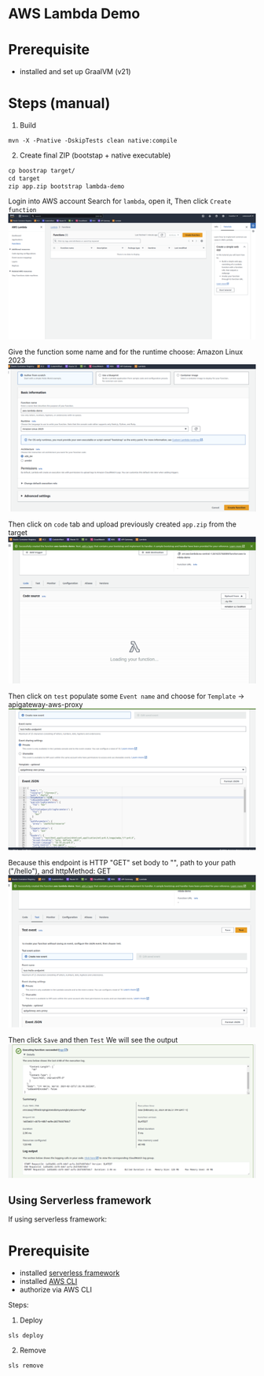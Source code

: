 # AWS Lambda Demo #

# Prerequisite
- installed and set up GraalVM (v21)

# Steps (manual)
1) Build
```
mvn -X -Pnative -DskipTests clean native:compile
```
2) Create final ZIP (bootstap + native executable)

```
cp boostrap target/
cd target
zip app.zip bootstrap lambda-demo
```

Login into AWS account
Search for `lambda`, open it, Then click `Create function`
![step-1](images/v1.png)

Give the function some name
and for the runtime choose: Amazon Linux 2023
![step-2](images/v2.png)

Then click on `code` tab and upload previously created `app.zip` from the target
![step-3](images/v4.png)

Then click on `test` populate some `Event name` and choose for `Template` -> apigateway-aws-proxy
![step-4](images/v3.png)

Because this endpoint is HTTP "GET"
set body to "", path to your path ("/hello"), and httpMethod: GET
![step-5](images/v5.png)

Then click `Save` and then `Test`
We will see the output
![step-6](images/v6.png)

## Using Serverless framework ##
If using serverless framework:
# Prerequisite
- installed [serverless framework](https://www.serverless.com/)
- installed [AWS CLI](https://aws.amazon.com/cli/)
- authorize via AWS CLI


Steps:
1) Deploy
```
sls deploy
```

2) Remove
```
sls remove
```